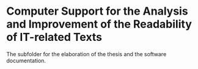 # Computer Support for the Analysis and Improvement of the Readability of IT-related Texts
The subfolder for the elaboration of the thesis and the software documentation.